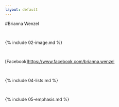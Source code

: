 ```yaml
---
layout: default
---
```


#Brianna Wenzel

<br>

{% include 02-image.md %}

<br>

[Facebook]https://www.facebook.com/brianna.wenzel

<br>

{% include 04-lists.md %}

<br>

{% include 05-emphasis.md %}